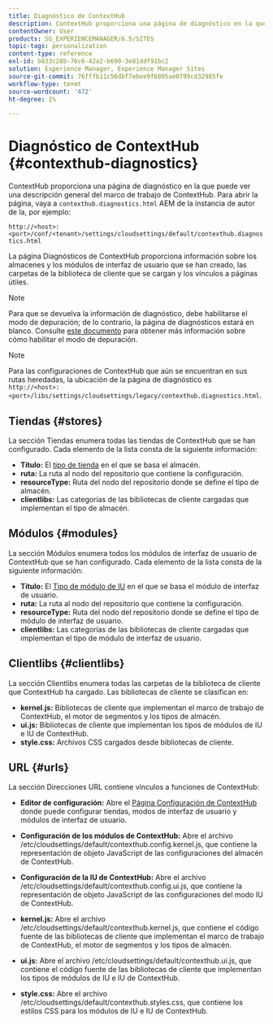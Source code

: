 ```yaml
---
title: Diagnóstico de ContextHub
description: ContextHub proporciona una página de diagnóstico en la que puede ver una descripción general del marco de trabajo de ContextHub
contentOwner: User
products: SG_EXPERIENCEMANAGER/6.5/SITES
topic-tags: personalization
content-type: reference
exl-id: b833c28b-76c6-42a2-b690-3e81ddf91bc2
solution: Experience Manager, Experience Manager Sites
source-git-commit: 76fffb11c56dbf7ebee9f6805ae0799cd32985fe
workflow-type: tm+mt
source-wordcount: '472'
ht-degree: 1%

---
```


# Diagnóstico de ContextHub {#contexthub-diagnostics}

ContextHub proporciona una página de diagnóstico en la que puede ver una descripción general del marco de trabajo de ContextHub. Para abrir la página, vaya a `contexthub.diagnostics.html` AEM de la instancia de autor de la, por ejemplo:

`http://<host>:<port>/conf/<tenant>/settings/cloudsettings/default/contexthub.diagnostics.html`

La página Diagnósticos de ContextHub proporciona información sobre los almacenes y los módulos de interfaz de usuario que se han creado, las carpetas de la biblioteca de cliente que se cargan y los vínculos a páginas útiles.

>[!NOTE]
>
>Para que se devuelva la información de diagnóstico, debe habilitarse el modo de depuración; de lo contrario, la página de diagnósticos estará en blanco. Consulte [este documento](ch-configuring.md#debugging-contexthub) para obtener más información sobre cómo habilitar el modo de depuración.

>[!NOTE]
>
>Para las configuraciones de ContextHub que aún se encuentran en sus rutas heredadas, la ubicación de la página de diagnóstico es `http://<host>:<port>/libs/settings/cloudsettings/legacy/contexthub.diagnostics.html`.

## Tiendas {#stores}

La sección Tiendas enumera todas las tiendas de ContextHub que se han configurado. Cada elemento de la lista consta de la siguiente información:

* **Título:** El [tipo de tienda](/help/sites-developing/ch-samplestores.md) en el que se basa el almacén.
* **ruta:** La ruta al nodo del repositorio que contiene la configuración.
* **resourceType:** Ruta del nodo del repositorio donde se define el tipo de almacén.
* **clientlibs:** Las categorías de las bibliotecas de cliente cargadas que implementan el tipo de almacén.

## Módulos {#modules}

La sección Módulos enumera todos los módulos de interfaz de usuario de ContextHub que se han configurado. Cada elemento de la lista consta de la siguiente información:

* **Título:** El [Tipo de módulo de IU](/help/sites-developing/ch-samplemodules.md) en el que se basa el módulo de interfaz de usuario.
* **ruta:** La ruta al nodo del repositorio que contiene la configuración.
* **resourceType:** Ruta del nodo del repositorio donde se define el tipo de módulo de interfaz de usuario.
* **clientlibs:** Las categorías de las bibliotecas de cliente cargadas que implementan el tipo de módulo de interfaz de usuario.

## Clientlibs {#clientlibs}

La sección Clientlibs enumera todas las carpetas de la biblioteca de cliente que ContextHub ha cargado. Las bibliotecas de cliente se clasifican en:

* **kernel.js:** Bibliotecas de cliente que implementan el marco de trabajo de ContextHub, el motor de segmentos y los tipos de almacén.
* **ui.js:** Bibliotecas de cliente que implementan los tipos de módulos de IU e IU de ContextHub.
* **style.css:** Archivos CSS cargados desde bibliotecas de cliente.

## URL {#urls}

La sección Direcciones URL contiene vínculos a funciones de ContextHub:

* **Editor de configuración:** Abre el [Página Configuración de ContextHub](ch-configuring.md) donde puede configurar tiendas, modos de interfaz de usuario y módulos de interfaz de usuario.

* **Configuración de los módulos de ContextHub:** Abre el archivo /etc/cloudsettings/default/contexthub.config.kernel.js, que contiene la representación de objeto JavaScript de las configuraciones del almacén de ContextHub.
* **Configuración de la IU de ContextHub:** Abre el archivo /etc/cloudsettings/default/contexthub.config.ui.js, que contiene la representación de objeto JavaScript de las configuraciones del modo IU de ContextHub.
* **kernel.js:** Abre el archivo /etc/cloudsettings/default/contexthub.kernel.js, que contiene el código fuente de las bibliotecas de cliente que implementan el marco de trabajo de ContextHub, el motor de segmentos y los tipos de almacén.
* **ui.js:** Abre el archivo /etc/cloudsettings/default/contexthub.ui.js, que contiene el código fuente de las bibliotecas de cliente que implementan los tipos de módulos de IU e IU de ContextHub.
* **style.css:** Abre el archivo /etc/cloudsettings/default/contexthub.styles.css, que contiene los estilos CSS para los módulos de IU e IU de ContextHub.
